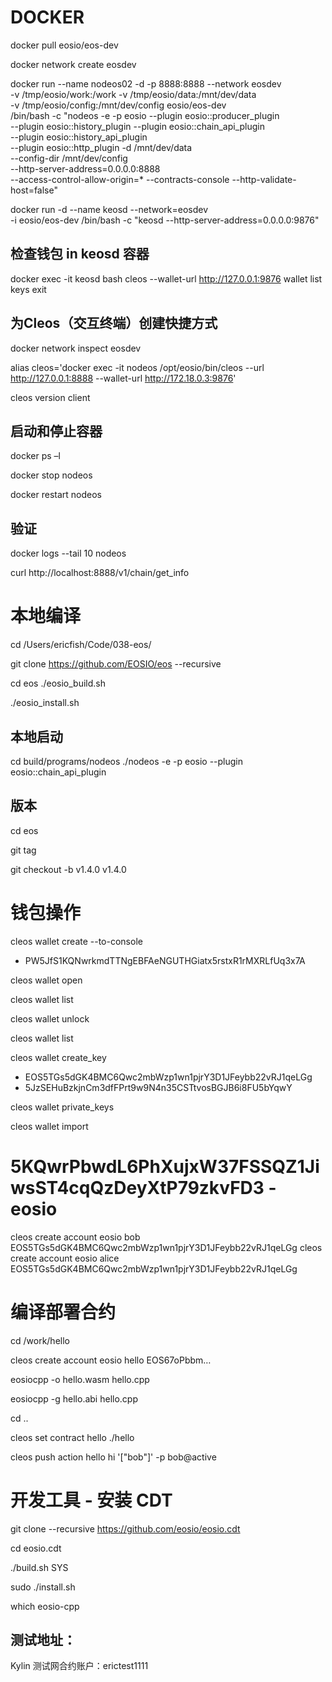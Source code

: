 # DOCKER

docker pull eosio/eos-dev

docker network create eosdev

docker run --name nodeos02 -d -p 8888:8888 --network eosdev \
-v /tmp/eosio/work:/work -v /tmp/eosio/data:/mnt/dev/data \
-v /tmp/eosio/config:/mnt/dev/config eosio/eos-dev  \
/bin/bash -c "nodeos -e -p eosio --plugin eosio::producer_plugin \
--plugin eosio::history_plugin --plugin eosio::chain_api_plugin \
--plugin eosio::history_api_plugin \
--plugin eosio::http_plugin -d /mnt/dev/data \
--config-dir /mnt/dev/config \
--http-server-address=0.0.0.0:8888 \
--access-control-allow-origin=* --contracts-console --http-validate-host=false"

docker run -d --name keosd --network=eosdev \
-i eosio/eos-dev /bin/bash -c "keosd --http-server-address=0.0.0.0:9876"


## 检查钱包 in keosd 容器
docker exec -it keosd bash
cleos --wallet-url http://127.0.0.1:9876 wallet list keys
exit


## 为Cleos（交互终端）创建快捷方式

docker network inspect eosdev

alias cleos='docker exec -it nodeos /opt/eosio/bin/cleos --url http://127.0.0.1:8888 --wallet-url http://172.18.0.3:9876'

cleos version client


## 启动和停止容器

docker ps –l

docker stop nodeos

docker restart nodeos

## 验证

docker logs --tail 10 nodeos

curl http://localhost:8888/v1/chain/get_info


# 本地编译

cd /Users/ericfish/Code/038-eos/

git clone https://github.com/EOSIO/eos --recursive

cd eos
./eosio_build.sh

./eosio_install.sh

## 本地启动

cd build/programs/nodeos
./nodeos -e -p eosio --plugin eosio::chain_api_plugin

## 版本

cd eos

git tag

git checkout -b v1.4.0 v1.4.0



# 钱包操作

cleos wallet create --to-console

- PW5JfS1KQNwrkmdTTNgEBFAeNGUTHGiatx5rstxR1rMXRLfUq3x7A

cleos wallet open

cleos wallet list

cleos wallet unlock

cleos wallet list

cleos wallet create_key

- EOS5TGs5dGK4BMC6Qwc2mbWzp1wn1pjrY3D1JFeybb22vRJ1qeLGg
- 5JzSEHuBzkjnCm3dfFPrt9w9N4n35CSTtvosBGJB6i8FU5bYqwY

cleos wallet private_keys

cleos wallet import
# 5KQwrPbwdL6PhXujxW37FSSQZ1JiwsST4cqQzDeyXtP79zkvFD3 - eosio

cleos create account eosio bob EOS5TGs5dGK4BMC6Qwc2mbWzp1wn1pjrY3D1JFeybb22vRJ1qeLGg
cleos create account eosio alice EOS5TGs5dGK4BMC6Qwc2mbWzp1wn1pjrY3D1JFeybb22vRJ1qeLGg


# 编译部署合约

cd /work/hello

cleos create account eosio hello EOS67oPbbm…

eosiocpp -o hello.wasm hello.cpp

eosiocpp -g hello.abi hello.cpp

cd ..

cleos set contract hello ./hello

cleos push action hello hi '["bob"]' -p bob@active



# 开发工具 - 安装 CDT

git clone --recursive https://github.com/eosio/eosio.cdt

cd eosio.cdt 

./build.sh SYS

sudo ./install.sh

which eosio-cpp



## 测试地址：

Kylin 测试网合约账户：erictest1111

